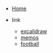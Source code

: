 * [Home](/)

* link
	* [excalidraw](https://www.wycjyf.live/excalidraw/)
	* [memos](https://www.wycjyf.live:4230/)
	* [football](https://www.wycjyf.live/football/)
